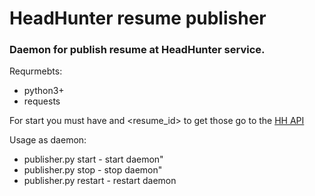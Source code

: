 # HeadHunter resume publisher
### Daemon for publish resume at HeadHunter service.

Requrmebts:
- python3+
- requests

For start you must have <token> and <resume_id>
  to get those go to the [HH API](https://dev.hh.ru/)

Usage as daemon:
- publisher.py start - start daemon"
- publisher.py stop - stop daemon"
- publisher.py restart - restart daemon
